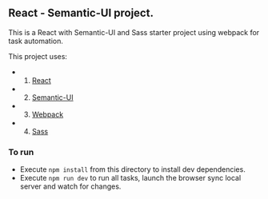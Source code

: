 ## React - Semantic-UI project.

This is a React with Semantic-UI and Sass starter project using webpack for task automation.

This project uses: <br/>
- 1. [React](https://facebook.github.io/react/) 
- 2. [Semantic-UI](https://github.com/Semantic-Org/Semantic-UI) 
- 3. [Webpack](https://github.com/webpack/webpack)
- 4. [Sass](https://github.com/sass/sass)



### To run
- Execute `npm install` from this directory to install dev dependencies.
- Execute `npm run dev` to run all tasks, launch the browser sync local server and watch for changes.
